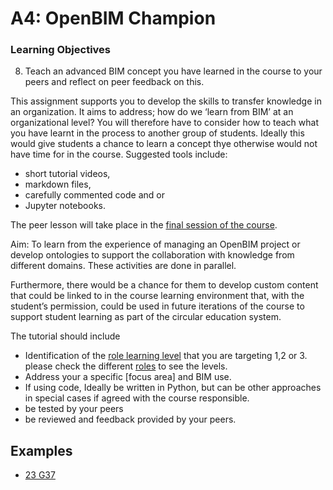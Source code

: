 # A4: OpenBIM Champion
### Learning Objectives
8. Teach an advanced BIM concept you have learned in the course to your peers and reflect on peer feedback on this.
   
This assignment supports you to develop the skills to transfer knowledge in an organization. It aims to address; how do we ‘learn from BIM’ at an organizational level? You will therefore have to consider how to teach what you have learnt in the process to another group of students. Ideally this would give students a chance to learn a concept thye otherwise would not have time for in the course. Suggested tools include:
* short tutorial videos,
* markdown files,
* carefully commented code and or
* Jupyter notebooks.

The peer lesson will take place in the [final session of the course].

Aim: To learn from the experience of managing an OpenBIM project or develop ontologies to support the collaboration with knowledge from different domains. These activities are done in parallel. 

Furthermore, there would be a chance for them to develop custom content that could be linked to in the course learning environment that, with the student’s permission, could be used in future iterations of the course to support student learning as part of the circular education system.

The tutorial should include
* Identification of the [role learning level] that you are targeting 1,2 or 3. please check the different [roles] to see the levels.
* Address your a specific [focus area] and BIM use.
* If using code, Ideally be written in Python, but can be other approaches in special cases if agreed with the course responsible.
* be tested by your peers
* be reviewed and feedback provided by your peers.

## Examples
* [23 G37](https://github.com/Brise07/DTU---Advanced-BIM-Assignment/blob/main/A4/A4_Description.md)

[roles]: /41934/Roles
[role learning level]: /41934/Roles
[final session of the course]: /41934/Schedule/13
